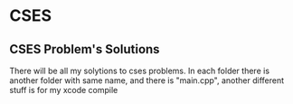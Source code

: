 # CSES
CSES Problem's Solutions
----------------------------

There will be all my solytions to cses problems. In each folder there is another folder with same name, and there is "main.cpp", another different stuff is for my xcode compile
